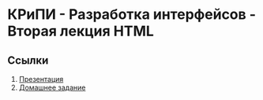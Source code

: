 # КРиПИ - Разработка интерфейсов - Вторая лекция HTML

## Ссылки

  1. [Презентация](https://github.com/cripi-interface-development/lectures/blob/master/01-html/lecture.pdf)
  2. [Домашнее задание](https://github.com/cripi-interface-development/dz1-html)
